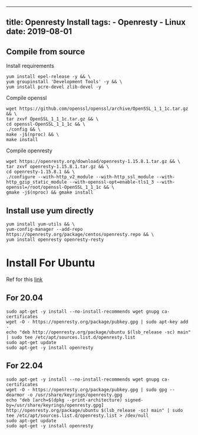 ----------------
title: Openresty Install
tags:
    - Openresty
    - Linux
date: 2019-08-01
----------------

## Compile from source

Install requirements
```
yum install epel-release -y && \
yum groupinstall 'Development Tools' -y && \
yum install pcre-devel zlib-devel -y
```

<!-- more -->

Compile openssl
```
wget https://github.com/openssl/openssl/archive/OpenSSL_1_1_1c.tar.gz && \
tar zxvf OpenSSL_1_1_1c.tar.gz && \
cd openssl-OpenSSL_1_1_1c && \
./config && \
make -j$(nproc) && \
make install
```

Compile openresty
```
wget https://openresty.org/download/openresty-1.15.8.1.tar.gz && \
tar zxvf openresty-1.15.8.1.tar.gz && \
cd openresty-1.15.8.1 && \
./configure --with-http_v2_module --with-http_ssl_module --with-http_gzip_static_module --with-openssl-opt=enable-tls1_3 --with-openssl=/root/openssl-OpenSSL_1_1_1c && \
gmake -j$(nproc) && gmake install
```

## Install use yum directly

```
yum install yum-utils && \
yum-config-manager --add-repo https://openresty.org/package/centos/openresty.repo && \
yum install openresty openresty-resty
```

# Install For Ubuntu
Ref for this [link](https://openresty.org/en/linux-packages.html)

## For 20.04
```
sudo apt-get -y install --no-install-recommends wget gnupg ca-certificates
wget -O - https://openresty.org/package/pubkey.gpg | sudo apt-key add -
echo "deb http://openresty.org/package/ubuntu $(lsb_release -sc) main" | sudo tee /etc/apt/sources.list.d/openresty.list
sudo apt-get update
sudo apt-get -y install openresty
```
## For 22.04
```
sudo apt-get -y install --no-install-recommends wget gnupg ca-certificates
wget -O - https://openresty.org/package/pubkey.gpg | sudo gpg --dearmor -o /usr/share/keyrings/openresty.gpg
echo "deb [arch=$(dpkg --print-architecture) signed-by=/usr/share/keyrings/openresty.gpg] http://openresty.org/package/ubuntu $(lsb_release -sc) main" | sudo tee /etc/apt/sources.list.d/openresty.list > /dev/null
sudo apt-get update
sudo apt-get -y install openresty
```